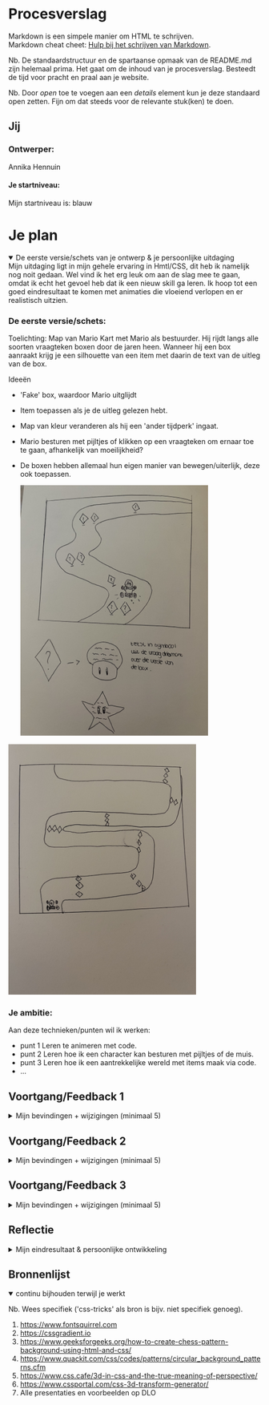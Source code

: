 # Procesverslag
Markdown is een simpele manier om HTML te schrijven.  
Markdown cheat cheet: [Hulp bij het schrijven van Markdown](https://github.com/adam-p/markdown-here/wiki/Markdown-Cheatsheet).

Nb. De standaardstructuur en de spartaanse opmaak van de README.md zijn helemaal prima. Het gaat om de inhoud van je procesverslag. Besteedt de tijd voor pracht en praal aan je website.

Nb. Door *open* toe te voegen aan een *details* element kun je deze standaard open zetten. Fijn om dat steeds voor de relevante stuk(ken) te doen.




## Jij

### Ontwerper:
Annika Hennuin

#### Je startniveau:
Mijn startniveau is: blauw




# Je plan

<details open>
  <summary>De eerste versie/schets van je ontwerp & je persoonlijke uitdaging</summary>
  Mijn uitdaging ligt in mijn gehele ervaring in Hmtl/CSS, dit heb ik namelijk nog noit gedaan. Wel vind ik het erg leuk om aan de slag mee te gaan, omdat ik echt het gevoel heb dat ik een nieuw skill ga leren. Ik hoop tot een goed eindresultaat te komen met animaties die vloeiend verlopen en er realistisch uitzien.

  ### De eerste versie/schets:
Toelichting:
Map van Mario Kart met Mario als bestuurder. Hij rijdt langs alle soorten vraagteken boxen door de jaren heen. Wanneer hij een box aanraakt krijg je een silhouette van een item met daarin de text van de uitleg van de box.

Ideeën
- 'Fake' box, waardoor Mario uitglijdt
- Item toepassen als je de uitleg gelezen hebt.
- Map van kleur veranderen als hij een 'ander tijdperk' ingaat.
- Mario besturen met pijltjes of klikken op een vraagteken om ernaar toe te gaan, afhankelijk van moeilijkheid?
- De boxen hebben allemaal hun eigen manier van bewegen/uiterlijk, deze ook toepassen.

  <img src="readme-images/IMG_5078.jpg" width="375px" alt="eerste versie/schets">
 <img src="readme-images/IMG_5079.jpg" width="375px" alt="eerste versie/schets">

  ### Je ambitie: 
  Aan deze technieken/punten wil ik werken:
  - punt 1 Leren te animeren met code.
  - punt 2 Leren hoe ik een character kan besturen met pijltjes of de muis.
  - punt 3 Leren hoe ik een aantrekkelijke wereld met items maak via code.
  - ...
 
</details>




## Voortgang/Feedback 1

<details>
  <summary>Mijn bevindingen + wijzigingen (minimaal 5)</summary>
Ik heb feedback gekregen op mijn eerste schetsen.

  ### Bevinding 1:
 Het eerste punt wat naar voren kwam is dat in plaats van een andere 'kleur overlay' bij elke variant van Mario Kart ik een thema kan toevoegen. Hierbij gaf de feedbackgever een idee van een map die je over tijd ziet veranderen.

  #### oplossing:
  Om dit toe te passen ben ik opzoek gegaan naar meerdere varianten van het Mario Circuit. Hierbij heb ik gekeken naar de structuur van de grond, de weg en van het gras. Deze heb ik vervolgens apart opgezocht en hiermee verschillende achtergronden gemaakt.
  <img src="readme-images/Screen3.png" width="375px" alt="grond structuur Mario">
  <img src="readme-images/Screen4.png" width="375px" alt="varianten circuit">
  <img src="readme-images/Screen5.png" width="375px" alt="zelfgemaakt circuit">



  ### Bevinding 2:
  Het tweede punt ging over de besturing, hier heb ik verschillende mogelijkheden gehoord wat er mogelijk is. Zo kan ik scrollen met een gefixeerde positie, met pijltjes besturen of een muis volgen.

  #### oplossing:
  Uiteindelijk heb ik in overleg gekozen om te scrollen i.v.m. de moeilijkheidsgraad die hier lager ligt.



  ### Bevinding 3:
  Mijn derde feedback heb ik gekregen over de paaseieren in de game. Zo heb ik nog meer ideen gekregen wat ik hiervoor zou kunnen gebruiken. Zelf had ik al het ideen om een 'fake box' neer te zetten. Nu heb ik ook nog meer variaties die ik kan toepassen; een banaan, olievlek en mushrooms.
  
  #### oplossing:
  Deze ga ik toepassen in mijn animatie.

  ### Bevinding 4:
  Terwijl ik aan de slag ben gegaan ben ik tegen meerdere dingen aangelopen. Zo wilde ik graag een font van het web gebruiken voor het vraagteken in de eerst box, alleen wilde deze maar niet geactiveerd worden.
  <img src="readme-images/Screen1.png" width="375px" alt="problemen font">
  
  #### oplossing:
  Na veel Googelen lukte het nog steeds niet en ben ik met Sanne gaan zitten. Het probleem was simpel terug te leiden naar enkele punten die in de source vermelding miste.

  ### Bevinding 5:
  Voor het tweede vierkant wilde ik deze vullen met een gradient. Vanuit de eerste instroomles had ik hier al ervaring mee, maar ook de gradient wilde niet tot stand komen. Ook hier weer veel gegoogled, maar ik kon het probleem niet vinden.
  <img src="readme-images/Screen2.png" width="375px" alt="problemen gradient">
  
  #### oplossing:
  Uiteindelijk heb ik een gradient generator van het internet gebruikt. Dit had ik nooit eerder gedaan, maar het was eenvoudig om uit te voeren.
</details>




## Voortgang/Feedback 2

<details>
  <summary>Mijn bevindingen + wijzigingen (minimaal 5)</summary>
  Dit is mijn ontvangen feedback:

  <img src="readme-images/feedback2a.png" width="375px" alt="voorkant feedback">
  <img src="readme-images/feedback2b.png" width="375px" alt="achterkant feedback">
  <img src="readme-images/feedback2c.png" width="375px" alt="toevoegingen feedback">

  ### Bevinding 1:
  Mijn eerste feedback was dat mijn elementen nog niet netjes zijn uitgelijnd. Zo is het verloop van de wegen nog niet correct. 

<<img src="readme-images/verloopwegen.png" width="375px" alt="verloop wegen">

  #### oplossing:
  Dit heb ik opgelost door de wegen te herzien in Illustrator en de overgang van de wegen goed aan te laten sluiten. 
  <img src="readme-images/uitlijningwegen.png" width="375px" alt="uitlijning wegen">


  ### Bevinding 2:
  Boxen zijn uit proportie als ze een ander formaat aannemen.

  <img src="readme-images/boxvervormd.png" width="375px" alt="box uit proportie">
  
  #### oplossing:
  De boxen die niet relatief werkten heb ik opgelost door samen met Sanne hier naar te kijken. Uiteindelijk hebben we een variabele van de maat gemaakt, namelijk 60 px. Vervolgens hebben we deze variabele een relatieve waarde als 9vmin gegeven en voor de breedte de variabele aangehouden.

  <img src="readme-images/varcubesize.png" width="375px" alt="variabele cube size">  
  <img src="readme-images/cube2toegepast.png" width="375px" alt="variabele cube size toegepast">  


  ### Bevinding 3:
  Er staan twee losse IMG in github.

  #### oplossing:
   Deze heb ik verwijderd uit github. Eerst kon ik niet vinden hoe dit kon, maar na een paar minuten googelen kwam ik eruit.


  ### Bevinding 4:
  In mijn CSS is nog geen commentaar gegeven om de structuur duidelijk te maken. 

  #### oplossing:
  Ik heb overal titels toegevoegd waar de css over gaat. Denk aan Custom properties, de buttons, mario en de verschillende Li's.

  <img src="readme-images/titelcssa.png" width="375px" alt="toegevoegde titels">  
  <img src="readme-images/titelcssb.png" width="375px" alt="toegevoegde titels">  

  ### Bevinding 5:
  Er zijn nog een Custom Properties toegevoegd. 

  #### oplossing:
  Ik heb van alle kleuren Custom Properties gemaakt. Dit was weer even zoeken hoe het ook alweer moest. Door de powerpoints op DLO heb ik alle info weer naar boven kunnen halen. Het ging best snel en makkelijk doordat het veel kopieeren en plakken was. Wel moest ik goed kijken dat ik niet elk vlak per box een eigen custom property gaf, omdat er ook veel overlapt en ik dus dezelfde kan gebruiken.

  Hieronder zie je de originele staat van de kleuren, zonder Custom Properties en eronder als ze wel zijn toegepast.
 
  <img src="readme-images/kleurgeencp.png" width="375px" alt="code geen cp">  
  <img src="readme-images/kleurwelcp.png" width="375px" alt="toegevoegde cp">  

  ### Bevinding 5:
  Als laatste had ik nog geen bronnen toegevoegd in mijn css, terwijl ik deze wel heb gebruikt.

   #### oplossing:
   De bronnen zijn toegevoegd en ook in de bronnenlijst gezet.

   <img src="readme-images/bronvermelding.png" width="375px" alt="bronvermelding">  

</details>




## Voortgang/Feedback 3

<details>
  <summary>Mijn bevindingen + wijzigingen (minimaal 5)</summary>
  Dit is mijn ontvangen feedback:

  <img src="readme-images/feedback3.png" width="375px" alt="feedback 3e keer">  
  
  ### Bevinding 1:
  Uit mijn feedback kreeg ik dat mijn finish lijn nog niet van hoge kwaliteit is.

   <img src="readme-images/finishoud.png" width="375px" alt="oude finish lijn">  

  #### oplossing:
  Ik heb in Illustrator een hogere kwaliteit versie hiervan gemaakt.

  <img src="readme-images/finish-eind.png" width="375px" alt="nieuwe finish lijn">  


  ### Bevinding 2:
  Het veranderen van de H1 in dezelfde kleur van de mario buttons. Deze kwamen namelijk nog niet precies overeen.

   <img src="readme-images/h1oud.png" width="375px" alt="oude h1"> 

  #### oplossing:
  Hiervoor heb ik gekeken welke rood het beste overeen kwam met de buttons en deze aangepast in de Custom Properties. Dit bleek maar een getal te verschillen, namelijk van (display-p3 0.7 0 0 / 1) naar (display-p3 0.8 0 0 / 1)

  <img src="readme-images/h1nieuw.png" width="375px" alt="nieuwe h1"> 


  ### Bevinding 3:
  Het toevoegen van een hover state voor extra dimentie en interactie.

  #### oplossing:
  Ik heb naar de powerpoints op DLO gekeken naar verdere uitleg hoe ik dit kon toevoegen. Met wat proberen en trail & error is het mij gelukt om de knoppen groter te laten worden en een rood randje te geven.

  <img src="readme-images/buttonhover.png" width="375px" alt="hover state van button"> 

  ### Bevinding 4:
  Mijn Javascripts stond in chronologische volgorde hoe ik het geschreven had. Ik kreeg als feedback deze te ordenen in variabelen, functies en event listeners.

  <img src="readme-images/javaoud.png" width="375px" alt="oude javascript"> 

  #### oplossing:
  Ik heb alles bij elkaar gezet en benoemd via een comment om het overzichtelijker te maken.

  <img src="readme-images/javanieuw.png" width="375px" alt="nieuwe javascript">   
  </details>




## Reflectie

<details>
  <summary>Mijn eindresultaat & persoonlijke ontwikkeling</summary>

  ### Je uitkomst - karakteristiek screenshot(s):
  <img src="readme-images/eind1.jpg" width="375px" alt="final ontwerp">
  <img src="readme-images/eind2.jpg" width="375px" alt="final ontwerp">
  <img src="readme-images/eind3.jpg" width="375px" alt="final ontwerp">
  <img src="readme-images/eind4.jpg" width="375px" alt="final ontwerp">
  <img src="readme-images/eind5.jpg" width="375px" alt="final ontwerp">
  <img src="readme-images/eind6.jpg" width="375px" alt="final ontwerp">
  <img src="readme-images/eind7.jpg" width="375px" alt="final ontwerp">
  <img src="readme-images/eind8.jpg" width="375px" alt="final ontwerp">

  ### Dit ging goed/Heb ik geleerd: 
  Ik heb geleerd hoe ik HTML, CSS en JS moet schrijven. Dit klinkt erg breed, maar zo breed was het ook voor mij. Ten eerste weet ik wat Li, Ol, Ul etc betekend en hoe ze in elkaar passen. Daarnaast is het grootste dat ik geleerd heb met CSS hoe ik moet animeren. Bovendien weet ik ook hoe ik nu 3d blokken moet maken de bewegen. Ook heb ik geleerd hoe ik een knop maak en daar een actie aan koppel en deze een hover state geef.

  Ondanks super veel frustraties en tegenslagen ben ik er grotendeels uit gekomen door super veel op te zoeken en hulp te vragen in de lessen. 

  Hieronder is een screenshot toen het maken van de cubes niet wilde lukken. Dit heb ik opgelost door online en in de les naar oplossingen te zoeken en vragen.

  <img src="readme-images/probleemcube.jpg" width="375px" alt="problemen met de css van een cube">
  <img src="readme-images/probleemanimeren.jpg" width="375px" alt="problemen met de css van een cube">

  ### Dit was lastig/Is niet gelukt:
  Het was mijn oorspronkelijke idee om nog text toe te voegen als mario door een cube heen reed. Dit is qua tijd helaas niet gelukt, omdat ik nog veel tijd nodig had om mijn buttons af te maken. Bovendien had ik moeite om de animatie van de buttons stop te zetten om een text eroverheen te plaatsen. Als ik meer tijd had gehad en nog een mogelijkheid om dit te kunnen overleggen in de les had ik dit nog willen toevoegen.

  Daarnaast heb ik ook geprobeerd een active state aan de buttons toe te voegen, maar dit wilde niet lukken. De oplossing zal vast erg makkelijk zijn, maar ik kwam er niet uit.

  <img src="readme-images/active.jpg" width="375px" alt="problemen met de active state">

</details>




## Bronnenlijst

<details open>
<summary>continu bijhouden terwijl je werkt</summary>

Nb. Wees specifiek ('css-tricks' als bron is bijv. niet specifiek genoeg).

1. https://www.fontsquirrel.com
2. https://cssgradient.io
3. https://www.geeksforgeeks.org/how-to-create-chess-pattern-background-using-html-and-css/ 
4. https://www.quackit.com/css/codes/patterns/circular_background_patterns.cfm
5. https://www.css.cafe/3d-in-css-and-the-true-meaning-of-perspective/
6. https://www.cssportal.com/css-3d-transform-generator/
7. Alle presentaties en voorbeelden op DLO

</details>